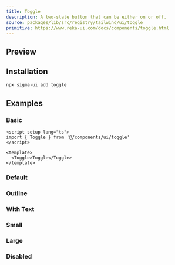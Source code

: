 ```yaml
---
title: Toggle
description: A two-state button that can be either on or off.
source: packages/lib/src/registry/tailwind/ui/toggle
primitive: https://www.reka-ui.com/docs/components/toggle.html
---
```


## Preview

<ComponentPreview name="Toggle" />

## Installation

```bash
npx sigma-ui add toggle
```

## Examples

### Basic

```vue
<script setup lang="ts">
import { Toggle } from '@/components/ui/toggle'
</script>

<template>
  <Toggle>Toggle</Toggle>
</template>
```

### Default

<ComponentPreview name="Toggle" />

### Outline

<ComponentPreview name="ToggleItalic" />

### With Text

<ComponentPreview name="ToggleItalicWithText" />

### Small

<ComponentPreview name="ToggleSmall" />

### Large

<ComponentPreview name="ToggleLarge" />

### Disabled

<ComponentPreview name="ToggleDisabled" />
